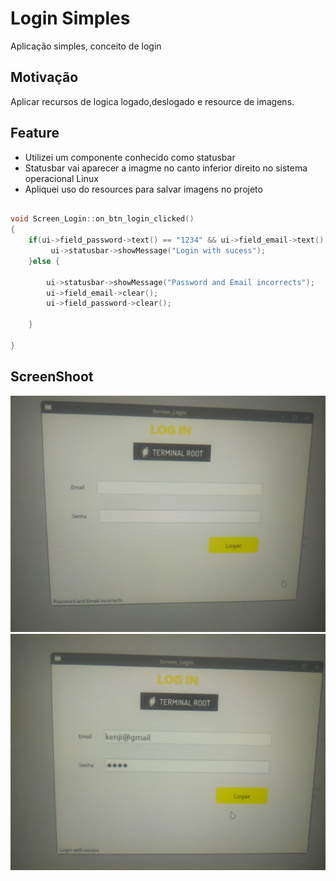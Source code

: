 # Login Simples
Aplicação simples, conceito de login 

## Motivação
Aplicar recursos de logica logado,deslogado e resource de imagens.



## Feature
- Utilizei um componente conhecido como statusbar
- Statusbar vai aparecer a imagme no canto inferior direito no sistema operacional Linux
- Apliquei uso do resources para salvar imagens no projeto



``` c++

void Screen_Login::on_btn_login_clicked()
{
    if(ui->field_password->text() == "1234" && ui->field_email->text() == "kenji@gmail"  ){
         ui->statusbar->showMessage("Login with sucess");
    }else {

        ui->statusbar->showMessage("Password and Email incorrects");
        ui->field_email->clear();
        ui->field_password->clear();

    }

}

```

##


## ScreenShoot

![loginWrong.jpeg](https://github.com/kenjimaeda54/screen-login-Qt/blob/develop/loginWrong.jpeg)
![loginSucess.jpeg](https://github.com/kenjimaeda54/screen-login-Qt/blob/develop/loginSucess.jpeg)


